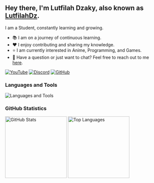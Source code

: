 ## Hey there, I'm Lutfilah Dzaky, also known as [LutfilahDz][YouTube].

I am a Student, constantly learning and growing.

- 📚 I am on a journey of continuous learning.
- ❤️ I enjoy contributing and sharing my knowledge.
- ⭐️ I am currently interested in Anime, Programming, and Games.
- 💬 Have a question or just want to chat? Feel free to reach out to me [here](https://discord.gg/MXBycqz).

<p>
    <a href="https://youtube.com/lutfilahdz?sub_confirmation=1"><img alt="YouTube" src="https://img.shields.io/youtube/channel/subscribers/UCPHiZNMamtbYzGOICSKoY2A?label=YouTube&logo=YouTube&style=for-the-badge"></a>
    <a href="https://discord.gg/MXBycqz"><img alt="Discord" src="https://img.shields.io/discord/398660596473659403?label=Discord&logo=Discord&style=for-the-badge"></a>
    <a href="https://github.com/lutfilahdzaky?tab=followers"><img alt="GitHub" src="https://img.shields.io/github/followers/lutfilahdzaky?label=GitHub&logo=GitHub&style=for-the-badge"></a>
</p>

### Languages and Tools

![Languages and Tools](https://skillicons.dev/icons?i=php,js,ts,kotlin,java,py,cpp,lua,vscode,visualstudio,androidstudio,nodejs)
<be>

### GitHub Statistics

<a href="https://github.com/lutfilahdzaky"><img height=200 alt="GitHub Stats" src="https://github-readme-stats.vercel.app/api?username=lutfilahdzaky&show_icons=true&theme=dracula&hide_border=true"></a>
<a href="https://github.com/lutfilahdzaky"><img height=200 alt="Top Languages" src="https://github-readme-stats.vercel.app/api/top-langs/?username=lutfilahdzaky&layout=compact&theme=dracula&hide_border=true"></a>

[YouTube]: https://youtube.com/lutfilahdz?sub_confirmation=1
